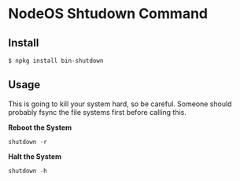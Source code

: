 # NodeOS Shtudown Command

## Install

```
$ npkg install bin-shutdown
```

## Usage

This is going to kill your system hard, so be careful.
Someone should probably fsync the file systems first before calling this.

**Reboot the System**
```
shutdown -r
```

**Halt the System**
```
shutdown -h
```
